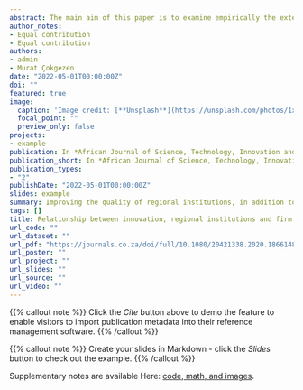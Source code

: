 ```yaml
---
abstract: The main aim of this paper is to examine empirically the extent to which firm-specific action, innovation, and an external factor, the quality of regional institution, affect firms’ productivity. To this end, a firm-level dataset from 15 African countries was used and the three-step CDM approach was employed to estimate the relationship. The empirical results of the study highlight that firms that invest in R&D are more innovative and innovative firms are more productive, indicating the importance of innovation for firms’ productivity. In addition, regional institutional quality has a significant positive effect on productivity, particularly for firms at low productivity distribution. Therefore, improving the quality of regional institutions, in addition to promoting R&D and innovation, is essential to enhance the productive capacity of firms in Africa. The present study contributes to the existing literature by providing new empirical evidence on the role of regional/local institutions on firm productivity for a region, Africa, which needs productivity enhancement the most. It is also recommended that further studies, similar to this one, should be carried out in order to better understand the topic in the context of African firms.
author_notes:
- Equal contribution
- Equal contribution
authors:
- admin
- Murat Çokgezen
date: "2022-05-01T00:00:00Z"
doi: ""
featured: true
image:
  caption: 'Image credit: [**Unsplash**](https://unsplash.com/photos/1xIN4FMR78A)'
  focal_point: ""
  preview_only: false
projects:
- example
publication: In *African Journal of Science, Technology, Innovation and Development*
publication_short: In *African Journal of Science, Technology, Innovation and Development*
publication_types:
- "2"
publishDate: "2022-05-01T00:00:00Z"
slides: example
summary: Improving the quality of regional institutions, in addition to promoting R&D and innovation, is essential to enhance the productive capacity of firms in Africa.
tags: []
title: Relationship between innovation, regional institutions and firm performance
url_code: ""
url_dataset: ""
url_pdf: "https://journals.co.za/doi/full/10.1080/20421338.2020.1866148"
url_poster: ""
url_project: ""
url_slides: ""
url_source: ""
url_video: ""
---
```




{{% callout note %}}
Click the _Cite_ button above to demo the feature to enable visitors to import publication metadata into their reference management software.
{{% /callout %}}

{{% callout note %}}
Create your slides in Markdown - click the _Slides_ button to check out the example.
{{% /callout %}}

Supplementary notes are available Here: [code, math, and images](https://wowchemy.com/docs/writing-markdown-latex/).
